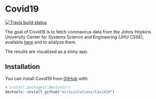 
<!-- README.md is generated from README.Rmd. Please edit that file -->

# Covid19

<!-- badges: start -->

[![Travis build
status](https://travis-ci.com/miraisolutions/Covid19.svg?branch=master)](https://travis-ci.com/miraisolutions/Covid19)
<!-- badges: end -->

The goal of Covid19 is to fetch coronavirus data from the Johns Hopkins
University Center for Systems Science and Engineering (JHU CSSE),
available [here](https://github.com/CSSEGISandData/COVID-19) and to
analyze them.

The results are visualized as a shiny app.

## Installation

You can install Covid19 from [GitHub](https://github.com/) with:

``` r
# install.packages("devtools")
devtools::install_github("miraisolutions/Covid19")
```
